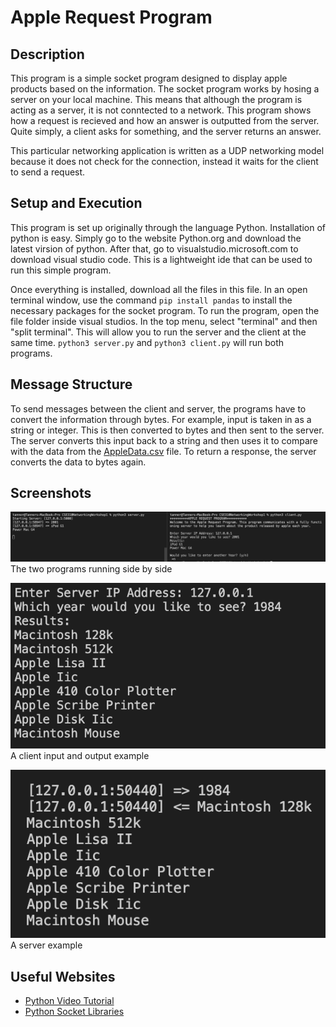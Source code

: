 # Apple Request Program #
## Description ##
This program is a simple socket program designed to display apple products based on the information. The socket program works by hosing a server on your local machine. This means that although the program is acting as a server, it is not conntected to a network. This program shows how a request is recieved and how an answer is outputted from the server. Quite simply, a client asks for something, and the server returns an answer. 

This particular networking application is written as a UDP networking model because it does not check for the connection, instead it waits for the client to send a request. 

## Setup and Execution ##
This program is set up originally through the language Python. Installation of python is easy. Simply go to the website Python.org and download the latest virsion of python. After that, go to visualstudio.microsoft.com to download visual studio code. This is a lightweight ide that can be used to run this simple program. 

Once everything is installed, download all the files in this file. In an open terminal window, use the command `pip install pandas` to install the necessary packages for the socket program. To run the program, open the file folder inside visual studios. In the top menu, select "terminal" and then "split terminal". This will allow you to run the server and the client at the same time. `python3 server.py` and `python3 client.py` will run both programs.

## Message Structure ##
To send messages between the client and server, the programs have to convert the information through bytes. For example, input is taken in as a string or integer. This is then converted to bytes and then sent to the server. The server converts this input back to a string and then uses it to compare with the data from the [AppleData.csv](./AppleData.csv) file. To return a response, the server converts the data to bytes again.

## Screenshots ##
![Side By Side](SideBySide.png)
The two programs running side by side

![Client Example](client.png)
A client input and output example

![Server Example](server.png)
A server example

## Useful Websites ##
* [Python Video Tutorial](https://www.youtube.com/watch?v=u4kr7EFxAKk)
* [Python Socket Libraries](https://docs.python.org/3.6/library/socket.html)